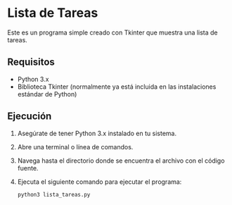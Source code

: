 # Lista de Tareas

Este es un programa simple creado con Tkinter que muestra una lista de tareas.

## Requisitos

- Python 3.x
- Biblioteca Tkinter (normalmente ya está incluida en las instalaciones estándar de Python)

## Ejecución

1. Asegúrate de tener Python 3.x instalado en tu sistema.
2. Abre una terminal o línea de comandos.
3. Navega hasta el directorio donde se encuentra el archivo con el código fuente.
4. Ejecuta el siguiente comando para ejecutar el programa:

   ```shell
   python3 lista_tareas.py

